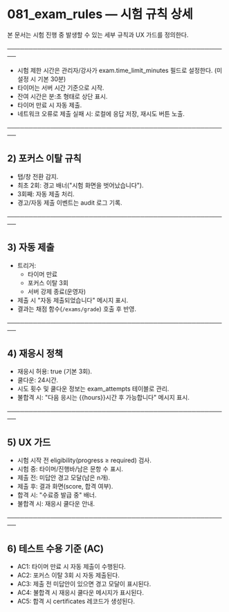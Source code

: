 # 081_exam_rules — 시험 규칙 상세

본 문서는 시험 진행 중 발생할 수 있는 세부 규칙과 UX 가드를 정의한다.

────────────────────────────────────────────────────
- 시험 제한 시간은 관리자/강사가 exam.time_limit_minutes 필드로 설정한다. (미설정 시 기본 30분)
- 타이머는 서버 시간 기준으로 시작.
- 잔여 시간은 분:초 형태로 상단 표시.
- 타이머 만료 시 자동 제출.
- 네트워크 오류로 제출 실패 시: 로컬에 응답 저장, 재시도 버튼 노출.

────────────────────────────────────────────────────
## 2) 포커스 이탈 규칙
- 탭/창 전환 감지.
- 최초 2회: 경고 배너("시험 화면을 벗어났습니다").
- 3회째: 자동 제출 처리.
- 경고/자동 제출 이벤트는 audit 로그 기록.

────────────────────────────────────────────────────
## 3) 자동 제출
- 트리거:
  - 타이머 만료
  - 포커스 이탈 3회
  - 서버 강제 종료(운영자)
- 제출 시 "자동 제출되었습니다" 메시지 표시.
- 결과는 채점 함수(`/exams/grade`) 호출 후 반영.

────────────────────────────────────────────────────
## 4) 재응시 정책
- 재응시 허용: true (기본 3회).
- 쿨다운: 24시간.
- 시도 횟수 및 쿨다운 정보는 exam_attempts 테이블로 관리.
- 불합격 시: "다음 응시는 {{hours}}시간 후 가능합니다" 메시지 표시.

────────────────────────────────────────────────────
## 5) UX 가드
- 시험 시작 전 eligibility(progress ≥ required) 검사.
- 시험 중: 타이머/진행바/남은 문항 수 표시.
- 제출 전: 미답안 경고 모달(남은 n개).
- 제출 후: 결과 화면(score, 합격 여부).
- 합격 시: "수료증 발급 중" 배너.
- 불합격 시: 재응시 쿨다운 안내.

────────────────────────────────────────────────────
## 6) 테스트 수용 기준 (AC)
- AC1: 타이머 만료 시 자동 제출이 수행된다.
- AC2: 포커스 이탈 3회 시 자동 제출된다.
- AC3: 제출 전 미답안이 있으면 경고 모달이 표시된다.
- AC4: 불합격 시 재응시 쿨다운 메시지가 표시된다.
- AC5: 합격 시 certificates 레코드가 생성된다.